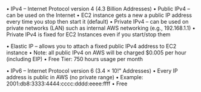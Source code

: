 • IPv4 – Internet Protocol version 4 (4.3 Billion Addresses)
	• Public IPv4 – can be used on the Internet
	• EC2 instance gets a new a public IP address every time you stop then start it (default)
	• Private IPv4 – can be used on private networks (LAN) such as internal AWS networking (e.g., 192.168.1.1)
• Private IPv4 is fixed for EC2 Instances even if you start/stop them

• Elastic IP – allows you to attach a fixed public IPv4 address to EC2 instance
• Note: all public IPv4 on AWS will be charged $0.005 per hour (including EIP)
	• Free Tier: 750 hours usage per month

• IPv6 – Internet Protocol version 6 (3.4 × 10!" Addresses)
	• Every IP address is public in AWS (no private range)
	• Example: 2001:db8:3333:4444:cccc:dddd:eeee:ffff
	• Free
